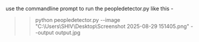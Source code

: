 use the commandline prompt to run the peopledetector.py like this - 

>> python peopledetector.py --image "C:\\Users\\SHIV\\Desktop\\Screenshot 2025-08-29 151405.png" --output output.jpg
